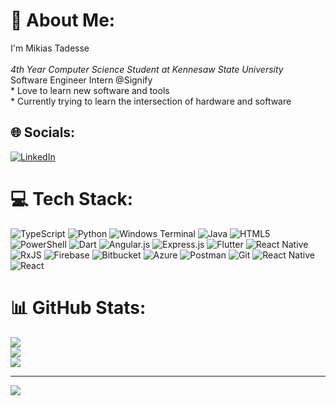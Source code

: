 # 💫 About Me:
I'm Mikias Tadesse<br><br>*4th Year Computer Science Student at Kennesaw State University<br>* Software Engineer Intern @Signify<br>* Love to learn new software and tools<br>* Currently trying to learn the intersection of hardware and software


## 🌐 Socials:
[![LinkedIn](https://img.shields.io/badge/LinkedIn-%230077B5.svg?logo=linkedin&logoColor=white)](https://linkedin.com/in/https://www.linkedin.com/in/mikiastadesse/) 

# 💻 Tech Stack:
![TypeScript](https://img.shields.io/badge/typescript-%23007ACC.svg?style=for-the-badge&logo=typescript&logoColor=white) ![Python](https://img.shields.io/badge/python-3670A0?style=for-the-badge&logo=python&logoColor=ffdd54) ![Windows Terminal](https://img.shields.io/badge/Windows%20Terminal-%234D4D4D.svg?style=for-the-badge&logo=windows-terminal&logoColor=white) ![Java](https://img.shields.io/badge/java-%23ED8B00.svg?style=for-the-badge&logo=openjdk&logoColor=white) ![HTML5](https://img.shields.io/badge/html5-%23E34F26.svg?style=for-the-badge&logo=html5&logoColor=white) ![PowerShell](https://img.shields.io/badge/PowerShell-%235391FE.svg?style=for-the-badge&logo=powershell&logoColor=white) ![Dart](https://img.shields.io/badge/dart-%230175C2.svg?style=for-the-badge&logo=dart&logoColor=white) ![Angular.js](https://img.shields.io/badge/angular.js-%23E23237.svg?style=for-the-badge&logo=angularjs&logoColor=white) ![Express.js](https://img.shields.io/badge/express.js-%23404d59.svg?style=for-the-badge&logo=express&logoColor=%2361DAFB) ![Flutter](https://img.shields.io/badge/Flutter-%2302569B.svg?style=for-the-badge&logo=Flutter&logoColor=white) ![React Native](https://img.shields.io/badge/react_native-%2320232a.svg?style=for-the-badge&logo=react&logoColor=%2361DAFB) ![RxJS](https://img.shields.io/badge/rxjs-%23B7178C.svg?style=for-the-badge&logo=reactivex&logoColor=white) ![Firebase](https://img.shields.io/badge/firebase-%23039BE5.svg?style=for-the-badge&logo=firebase) ![Bitbucket](https://img.shields.io/badge/bitbucket-%230047B3.svg?style=for-the-badge&logo=bitbucket&logoColor=white) ![Azure](https://img.shields.io/badge/azure-%230072C6.svg?style=for-the-badge&logo=microsoftazure&logoColor=white) ![Postman](https://img.shields.io/badge/Postman-FF6C37?style=for-the-badge&logo=postman&logoColor=white) ![Git](https://img.shields.io/badge/git-%23F05033.svg?style=for-the-badge&logo=git&logoColor=white) ![React Native](https://img.shields.io/badge/react_native-%2320232a.svg?style=for-the-badge&logo=react&logoColor=%2361DAFB) ![React](https://img.shields.io/badge/react-%2320232a.svg?style=for-the-badge&logo=react&logoColor=%2361DAFB)
# 📊 GitHub Stats:
![](https://github-readme-stats.vercel.app/api?username=mike446&theme=dark&hide_border=false&include_all_commits=false&count_private=false)<br/>
![](https://nirzak-streak-stats.vercel.app/?user=mike446&theme=dark&hide_border=false)<br/>
![](https://github-readme-stats.vercel.app/api/top-langs/?username=mike446&theme=dark&hide_border=false&include_all_commits=false&count_private=false&layout=compact)

---
[![](https://visitcount.itsvg.in/api?id=mike446&icon=0&color=0)](https://visitcount.itsvg.in)

<!-- Proudly created with GPRM ( https://gprm.itsvg.in ) -->
